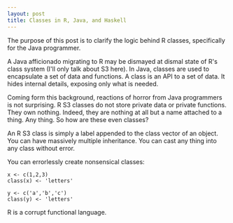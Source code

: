 ```yaml
---
layout: post
title: Classes in R, Java, and Haskell
---
```


The purpose of this post is to clarify the logic behind R classes, specifically
for the Java programmer.

A Java afficionado migrating to R may be dismayed at dismal state of R's class
system (I'll only talk about S3 here). In Java, classes are used to encapsulate
a set of data and functions. A class is an API to a set of data. It hides
internal details, exposing only what is needed.

Coming form this background, reactions of horror from Java programmers is not
surprising. R S3 classes do not store private data or private functions. They
own nothing. Indeed, they are nothing at all but a name attached to a thing.
Any thing. So how are these even classes?

An R S3 class is simply a label appended to the class vector of an object. You
can have massively multiple inheritance. You can cast any thing into any class
without error.

You can errorlessly create nonsensical classes:

```
x <- c(1,2,3)
class(x) <- 'letters'

y <- c('a','b','c')
class(y) <- 'letters'
```

R is a corrupt functional language.
